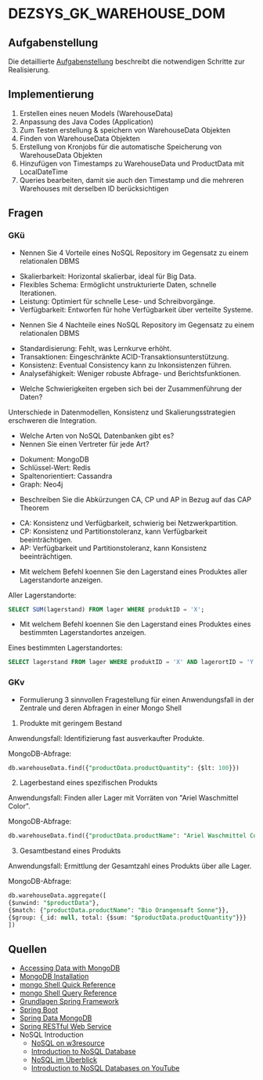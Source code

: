 # DEZSYS_GK_WAREHOUSE_DOM

## Aufgabenstellung
Die detaillierte [Aufgabenstellung](TASK.md) beschreibt die notwendigen Schritte zur Realisierung.

## Implementierung

1. Erstellen eines neuen Models (WarehouseData)
2. Anpassung des Java Codes (Application)
3. Zum Testen erstellung & speichern von WarehouseData Objekten
4. Finden von WarehouseData Objekten
5. Erstellung von Kronjobs für die automatische Speicherung von WarehouseData Objekten
6. Hinzufügen von Timestamps zu WarehouseData und ProductData mit LocalDateTime
7. Queries bearbeiten, damit sie auch den Timestamp und die mehreren Warehouses mit derselben ID berücksichtigen

## Fragen

### GKü

+ Nennen Sie 4 Vorteile eines NoSQL Repository im Gegensatz zu einem relationalen DBMS

- Skalierbarkeit: Horizontal skalierbar, ideal für Big Data.
- Flexibles Schema: Ermöglicht unstrukturierte Daten, schnelle Iterationen.
- Leistung: Optimiert für schnelle Lese- und Schreibvorgänge.
- Verfügbarkeit: Entworfen für hohe Verfügbarkeit über verteilte Systeme.

+ Nennen Sie 4 Nachteile eines NoSQL Repository im Gegensatz zu einem relationalen DBMS

- Standardisierung: Fehlt, was Lernkurve erhöht.
- Transaktionen: Eingeschränkte ACID-Transaktionsunterstützung.
- Konsistenz: Eventual Consistency kann zu Inkonsistenzen führen.
- Analysefähigkeit: Weniger robuste Abfrage- und Berichtsfunktionen.

+ Welche Schwierigkeiten ergeben sich bei der Zusammenführung der Daten?

Unterschiede in Datenmodellen, Konsistenz und Skalierungsstrategien erschweren die Integration.

+ Welche Arten von NoSQL Datenbanken gibt es?
+ Nennen Sie einen Vertreter für jede Art?

- Dokument: MongoDB
- Schlüssel-Wert: Redis
- Spaltenorientiert: Cassandra
- Graph: Neo4j

+ Beschreiben Sie die Abkürzungen CA, CP und AP in Bezug auf das CAP Theorem

- CA: Konsistenz und Verfügbarkeit, schwierig bei Netzwerkpartition.
- CP: Konsistenz und Partitionstoleranz, kann Verfügbarkeit beeinträchtigen.
- AP: Verfügbarkeit und Partitionstoleranz, kann Konsistenz beeinträchtigen.

+ Mit welchem Befehl koennen Sie den Lagerstand eines Produktes aller Lagerstandorte anzeigen.

Aller Lagerstandorte:
```sql
SELECT SUM(lagerstand) FROM lager WHERE produktID = 'X';
```

+ Mit welchem Befehl koennen Sie den Lagerstand eines Produktes eines bestimmten Lagerstandortes anzeigen.

Eines bestimmten Lagerstandortes:
```sql
SELECT lagerstand FROM lager WHERE produktID = 'X' AND lagerortID = 'Y';
```

### GKv

+ Formulierung 3 sinnvollen Fragestellung für einen Anwendungsfall in der Zentrale und deren Abfragen in einer Mongo Shell

1. Produkte mit geringem Bestand

Anwendungsfall: Identifizierung fast ausverkaufter Produkte.

MongoDB-Abfrage:
```sql
db.warehouseData.find({"productData.productQuantity": {$lt: 100}})
```

2. Lagerbestand eines spezifischen Produkts

Anwendungsfall: Finden aller Lager mit Vorräten von "Ariel Waschmittel Color".

MongoDB-Abfrage:
```sql
db.warehouseData.find({"productData.productName": "Ariel Waschmittel Color"})
```

3. Gesamtbestand eines Produkts

Anwendungsfall: Ermittlung der Gesamtzahl eines Produkts über alle Lager.

MongoDB-Abfrage:
```sql
db.warehouseData.aggregate([
{$unwind: "$productData"},
{$match: {"productData.productName": "Bio Orangensaft Sonne"}},
{$group: {_id: null, total: {$sum: "$productData.productQuantity"}}}
])
```

## Quellen

* [Accessing Data with MongoDB](https://spring.io/guides/gs/accessing-data-mongodb/)
* [MongoDB Installation](https://docs.mongodb.com/manual/administration/install-community/)
* [mongo Shell Quick Reference](https://docs.mongodb.com/manual/reference/mongo-shell/)
* [mongo Shell Query Reference](https://www.mongodb.com/docs/manual/tutorial/query-embedded-documents/)
* [Grundlagen Spring Framework](https://spring.io/)
* [Spring Boot](https://spring.io/guides/gs/spring-boot/)
* [Spring Data MongoDB](https://spring.io/projects/spring-data-mongodb)
* [Spring RESTful Web Service](https://spring.io/guides/gs/rest-service/#use-maven)
* NoSQL Introduction
    - [NoSQL on w3resource](https://www.w3resource.com/mongodb/nosql.php)
    - [Introduction to NoSQL Database](https://www.edureka.co/blog/introduction-to-nosql-database/)
    - [NoSQL im Überblick](https://www.heise.de/ct/artikel/NoSQL-im-Ueberblick-1012483.html)
    - [Introduction to NoSQL Databases on YouTube ](https://www.youtube.com/watch?v=2yQ9TGFpDuM)